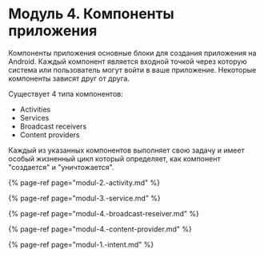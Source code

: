 # Модуль 4. Компоненты приложения

Компоненты приложения основные блоки для создания приложения на Android. Каждый компонент является входной точкой через которую система или пользователь могут войти в ваше приложение. Некоторые компоненты зависят друг от друга.

Существует 4 типа компонентов:

* Activities
* Services
* Broadcast receivers
* Content providers

Каждый из указанных компонентов выполняет свою задачу и имеет особый жизненный цикл который определяет, как компонент "создается" и "уничтожается".

{% page-ref page="modul-2.-activity.md" %}

{% page-ref page="modul-3.-service.md" %}

{% page-ref page="modul-4.-broadcast-reseiver.md" %}

{% page-ref page="modul-4.-content-provider.md" %}

{% page-ref page="modul-1.-intent.md" %}

